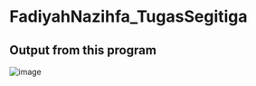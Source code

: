 # FadiyahNazihfa_TugasSegitiga
## Output from this program
![image](https://github.com/fnazihfa/FadiyahNazihfa_TugasSegitiga/assets/89345978/66439027-ed7d-4689-a1e4-84761cfab4cb)
